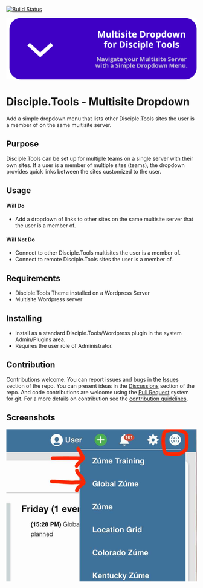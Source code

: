 [![Build Status](https://travis-ci.com/DiscipleTools/disciple-tools-multisite-dropdown.svg?branch=master)](https://travis-ci.com/DiscipleTools/disciple-tools-multisite-dropdown)

![Multisite Dropdown](https://raw.githubusercontent.com/DiscipleTools/disciple-tools-multisite-dropdown/master/multisite-dropdown-banner.png)
# Disciple.Tools - Multisite Dropdown

Add a simple dropdown menu that lists other Disciple.Tools sites the user is a member of on the same multisite server.

## Purpose

Disciple.Tools can be set up for multiple teams on a single server with their own sites. If a user is a member of multiple
sites (teams), the dropdown provides quick links between the sites customized to the user.

## Usage
#### Will Do

- Add a dropdown of links to other sites on the same multisite server that the user is a member of.

#### Will Not Do

- Connect to other Disciple.Tools multisites the user is a member of.
- Connect to remote Disciple.Tools sites the user is a member of.

## Requirements

- Disciple.Tools Theme installed on a Wordpress Server
- Multisite Wordpress server

## Installing

- Install as a standard Disciple.Tools/Wordpress plugin in the system Admin/Plugins area.
- Requires the user role of Administrator.

## Contribution

Contributions welcome. You can report issues and bugs in the
[Issues](https://github.com/DiscipleTools/disciple-tools-multisite-dropdown/issues) section of the repo. You can present ideas
in the [Discussions](https://github.com/DiscipleTools/disciple-tools-multisite-dropdown/discussions) section of the repo. And
code contributions are welcome using the [Pull Request](https://github.com/DiscipleTools/disciple-tools-multisite-dropdown/pulls)
system for git. For a more details on contribution see the
[contribution guidelines](https://github.com/DiscipleTools/disciple-tools-multisite-dropdown/blob/master/CONTRIBUTING.md).


## Screenshots

![includes/dropdown-screenshot.jpg](https://raw.githubusercontent.com/DiscipleTools/disciple-tools-multisite-dropdown/master/screenshot.jpg)

